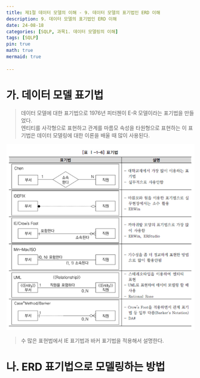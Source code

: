 ```yaml
---
title: 제1절 데이터 모델의 이해 - 9. 데이터 모델의 표기법인 ERD 이해
description: 9. 데이터 모델의 표기법인 ERD 이해
date: 24-08-18
categories: [SQLP, 과목1. 데이터 모델링의 이해]
tags: [SQLP]
pin: true
math: true
mermaid: true

---
```


# 가. 데이터 모델 표기법

> 데이터 모델에 대한 표기법으로 1976년 피터첸이 E-R 모델이라는 표기법을 만들었다.<br>
> 엔티티를 사각형으로 표현하고 관계를 마름모 속성을 타원형으로 표현하는 이 표기법은 데이터 모델링에 대한 이론을 배울 때 많이 사용된다.

![](2024-08-27-21-24-06.png)

> 수 많은 표현법에서 IE 표기법과 바커 표기법을 적용해서 설명한다.

# 나. ERD 표기법으로 모델링하는 방법
